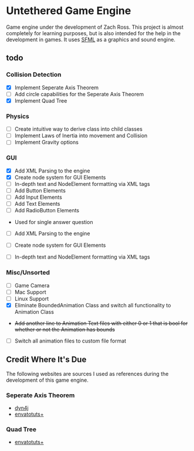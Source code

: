 # Untethered Game Engine
Game engine under the development of Zach Ross. This project is almost completely for learning purposes, but is also intended for the help in the development in games. It uses [SFML](http://www.sfml-dev.org) as a graphics and sound engine.
## todo
### Collision Detection
- [X] Implement Seperate Axis Theorem
- [ ] Add circle capabilities for the Seperate Axis Theorem
- [X] Implement Quad Tree

### Physics
- [ ] Create intuitive way to derive class into child classes
- [ ] Implement Laws of Inertia into movement and Collision
- [ ] Implement Gravity options

### GUI
- [X] Add XML Parsing to the engine
- [X] Create node system for GUI Elements
- [ ] In-depth text and NodeElement formatting via XML tags
- [ ] Add Button Elements
- [ ] Add Input Elements
- [ ] Add Text Elements
- [ ] Add RadioButton Elements
 - Used for single answer question
- [ ] Add XML Parsing to the engine
- [ ] Create node system for GUI Elements
- [ ] In-depth text and NodeElement formatting via XML tags


### Misc/Unsorted
- [ ] Game Camera
- [ ] Mac Support
- [ ] Linux Support
- [X] Eliminate BoundedAnimation Class and switch all functionality to Animation Class
 - ~~Add another line to Animation Text files with either 0 or 1 that is bool for whether or not the Animation has bounds~~
- [ ] Switch all animation files to custom file format

## Credit Where It's Due
The following websites are sources I used as references during the development of this game engine. 

### Seperate Axis Theorem
- [dyn4j](http://www.dyn4j.org/2010/01/sat/)
- [envatotuts+](http://gamedevelopment.tutsplus.com/tutorials/collision-detection-using-the-separating-axis-theorem--gamedev-169)

### Quad Tree
- [envatotuts+](http://gamedevelopment.tutsplus.com/tutorials/quick-tip-use-quadtrees-to-detect-likely-collisions-in-2d-space--gamedev-374)
